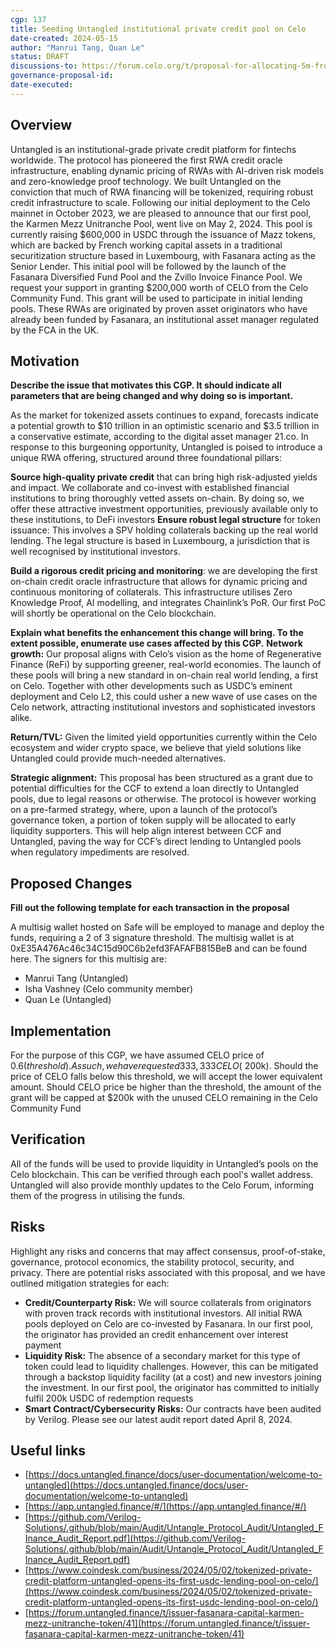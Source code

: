 ```yaml
---
cgp: 137
title: Seeding Untangled institutional private credit pool on Celo
date-created: 2024-05-15
author: "Manrui Tang, Quan Le"
status: DRAFT
discussions-to: https://forum.celo.org/t/proposal-for-allocating-5m-from-the-celo-community-fund-to-rwa-lending-pools-with-untangled-protocol/6100
governance-proposal-id:
date-executed:
---
```


## Overview

Untangled is an institutional-grade private credit platform for fintechs worldwide. The protocol has pioneered the first RWA credit oracle infrastructure, enabling dynamic pricing of RWAs with AI-driven risk models and zero-knowledge proof technology. We built Untangled on the conviction that much of RWA financing will be tokenized, requiring robust credit infrastructure to scale.
Following our initial deployment to the Celo mainnet in October 2023, we are pleased to announce that our first pool, the Karmen Mezz Unitranche Pool, went live on May 2, 2024. This pool is currently raising $600,000 in USDC through the issuance of Mazz tokens, which are backed by French working capital assets in a traditional securitization structure based in Luxembourg, with Fasanara acting as the Senior Lender.
This initial pool will be followed by the launch of the Fasanara Diversified Fund Pool and the Zvillo Invoice Finance Pool.
We request your support in granting $200,000 worth of CELO from the Celo Community Fund. This grant will be used to participate in initial lending pools. These RWAs are originated by proven asset originators who have already been funded by Fasanara, an institutional asset manager regulated by the FCA in the UK.

## Motivation

**Describe the issue that motivates this CGP. It should indicate all parameters that are being changed and why doing so is important.**

As the market for tokenized assets continues to expand, forecasts indicate a potential growth to $10 trillion in an optimistic scenario and $3.5 trillion in a conservative estimate, according to the digital asset manager 21.co. In response to this burgeoning opportunity, Untangled is poised to introduce a unique RWA offering, structured around three foundational pillars:

**Source high-quality private credit** that can bring high risk-adjusted yields and impact. We collaborate and co-invest with established financial institutions to bring thoroughly vetted assets on-chain. By doing so, we offer these attractive investment opportunities, previously available only to these institutions, to DeFi investors
**Ensure robust legal structure** for token issuance: This involves a SPV holding collaterals backing up the real world lending. The legal structure is based in Luxembourg, a jurisdiction that is well recognised by institutional investors.

**Build a rigorous credit pricing and monitoring**: we are developing the first on-chain credit oracle infrastructure that allows for dynamic pricing and continuous monitoring of collaterals. This infrastructure utilises Zero Knowledge Proof, AI modelling, and integrates Chainlink’s PoR. Our first PoC will shortly be operational on the Celo blockchain.

**Explain what benefits the enhancement this change will bring. To the extent possible, enumerate use cases affected by this CGP.**
**Network growth:** Our proposal aligns with Celo’s vision as the home of Regenerative Finance (ReFi) by supporting greener, real-world economies. The launch of these pools will bring a new standard in on-chain real world lending, a first on Celo. Together with other developments such as USDC’s eminent deployment and Celo L2, this could usher a new wave of use cases on the Celo network, attracting institutional investors and sophisticated investors alike.

**Return/TVL:** Given the limited yield opportunities currently within the Celo ecosystem and wider crypto space, we believe that yield solutions like Untangled could provide much-needed alternatives.

**Strategic alignment:** This proposal has been structured as a grant due to potential difficulties for the CCF to extend a loan directly to Untangled pools, due to legal reasons or otherwise. The protocol is however working on a pre-farmed strategy, where, upon a launch of the protocol’s governance token, a portion of token supply will be allocated to early liquidity supporters. This will help align interest between CCF and Untangled, paving the way for CCF’s direct lending to Untangled pools when regulatory impediments are resolved.

## Proposed Changes

**Fill out the following template for each transaction in the proposal**

A multisig wallet hosted on Safe will be employed to manage and deploy the funds, requiring a 2 of 3 signature threshold. The multisig wallet is at 0xE35A476Ac46c34C15d90C6b2efd3FAFAFB815BeB and can be found here. The signers for this multisig are:

- Manrui Tang (Untangled)
- Isha Vashney (Celo community member)
- Quan Le (Untangled)

## Implementation

For the purpose of this CGP, we have assumed CELO price of $0.6 (threshold). As such, we have requested 333,333 CELO (~$200k). Should the price of CELO falls below this threshold, we will accept the lower equivalent amount. Should CELO price be higher than the threshold, the amount of the grant will be capped at $200k with the unused CELO remaining in the Celo Community Fund

## Verification

All of the funds will be used to provide liquidity in Untangled’s pools on the Celo blockchain. This can be verified through each pool's wallet address. Untangled will also provide monthly updates to the Celo Forum, informing them of the progress in utilising the funds.

## Risks

Highlight any risks and concerns that may affect consensus, proof-of-stake, governance, protocol economics, the stability protocol, security, and privacy.
There are potential risks associated with this proposal, and we have outlined mitigation strategies for each:

- **Credit/Counterparty Risk:** We will source collaterals from originators with proven track records with institutional investors. All initial RWA pools deployed on Celo are co-invested by Fasanara. In our first pool, the originator has provided an credit enhancement over interest payment
- **Liquidity Risk:** The absence of a secondary market for this type of token could lead to liquidity challenges. However, this can be mitigated through a backstop liquidity facility (at a cost) and new investors joining the investment. In our first pool, the originator has committed to initially fulfil 200k USDC of redemption requests
- **Smart Contract/Cybersecurity Risks:** Our contracts have been audited by Verilog. Please see our latest audit report dated April 8, 2024.

## Useful links

- [https://docs.untangled.finance/docs/user-documentation/welcome-to-untangled](https://docs.untangled.finance/docs/user-documentation/welcome-to-untangled)
- [https://app.untangled.finance/#/](https://app.untangled.finance/#/)
- [https://github.com/Verilog-Solutions/.github/blob/main/Audit/Untangle_Protocol_Audit/Untangled_FInance_Audit_Report.pdf](https://github.com/Verilog-Solutions/.github/blob/main/Audit/Untangle_Protocol_Audit/Untangled_FInance_Audit_Report.pdf)
- [https://www.coindesk.com/business/2024/05/02/tokenized-private-credit-platform-untangled-opens-its-first-usdc-lending-pool-on-celo/](https://www.coindesk.com/business/2024/05/02/tokenized-private-credit-platform-untangled-opens-its-first-usdc-lending-pool-on-celo/)
- [https://forum.untangled.finance/t/issuer-fasanara-capital-karmen-mezz-unitranche-token/41](https://forum.untangled.finance/t/issuer-fasanara-capital-karmen-mezz-unitranche-token/41)
